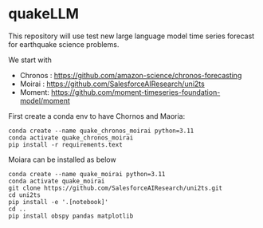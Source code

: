 # quakeLLM

This repository will use test new large language model time series forecast for earthquake science problems.

We start with 

* Chronos : https://github.com/amazon-science/chronos-forecasting
* Moirai : https://github.com/SalesforceAIResearch/uni2ts
* Moment: https://github.com/moment-timeseries-foundation-model/moment

First create a conda env to have Chornos and Maoria:

```
conda create --name quake_chronos_moirai python=3.11
conda activate quake_chronos_moirai
pip install -r requirements.text
```



Moiara can be installed as below
```
conda create --name quake_moirai python=3.11
conda activate quake_moirai
git clone https://github.com/SalesforceAIResearch/uni2ts.git
cd uni2ts
pip install -e '.[notebook]'
cd ..
pip install obspy pandas matplotlib
```
